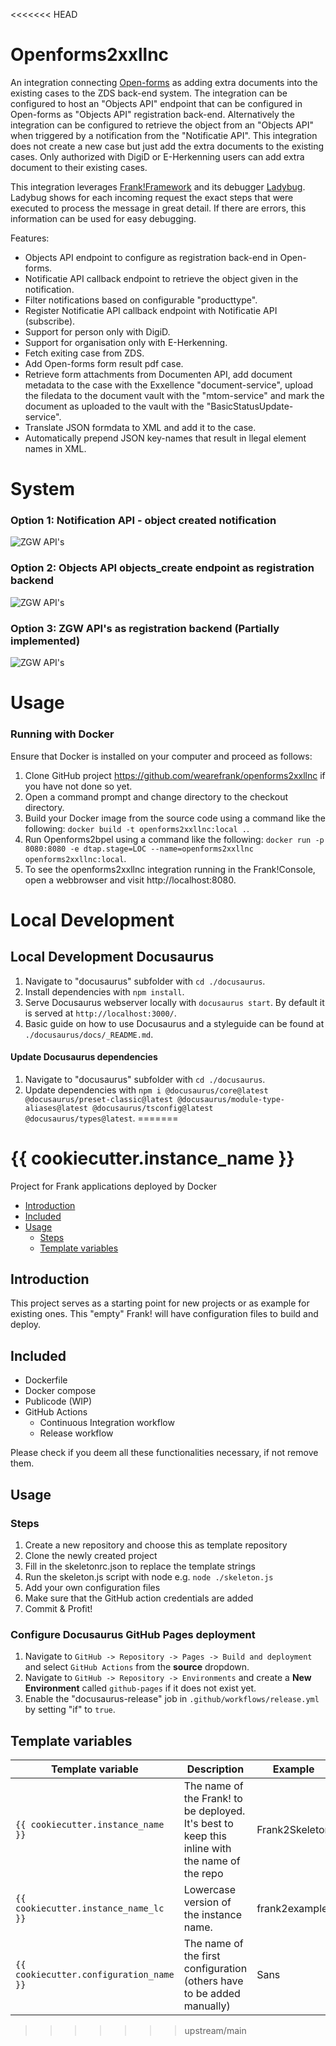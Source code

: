 <<<<<<< HEAD
# Openforms2xxllnc

An integration connecting [Open-forms](https://github.com/open-formulieren/open-forms) as adding extra documents into the existing cases to the ZDS back-end system. The integration can be configured to host an "Objects API" endpoint that can be configured in Open-forms as "Objects API" registration back-end. Alternatively the integration can be configured to retrieve the object from an "Objects API" when triggered by a notification from the "Notificatie API". This integration does not create a new case but just add the extra documents to the existing cases. Only authorized with DigiD or E-Herkenning users can add extra document to their existing cases.

This integration leverages [Frank!Framework](https://github.com/frankframework/frankframework) and its debugger [Ladybug](https://github.com/wearefrank/ladybug). Ladybug shows for each incoming request the exact steps that were executed to process the message in great detail. If there are errors, this information can be used for easy debugging.

Features:
- Objects API endpoint to configure as registration back-end in Open-forms.
- Notificatie API callback endpoint to retrieve the object given in the notification.
- Filter notifications based on configurable "producttype".
- Register Notificatie API callback endpoint with Notificatie API (subscribe).
- Support for person only with DigiD.
- Support for organisation only with E-Herkenning.
- Fetch exiting case from ZDS.
- Add Open-forms form result pdf case.
- Retrieve form attachments from Documenten API, add document metadata to the case with the Exxellence "document-service", upload the filedata to the document vault with the "mtom-service" and mark the document as uploaded to the vault with the "BasicStatusUpdate-service".
- Translate JSON formdata to XML and add it to the case.
- Automatically prepend JSON key-names that result in llegal element names in XML.

# System
### Option 1: Notification API - object created notification
![ZGW API's](./docs/openforms2bpel-system-notification-api.drawio.svg)
### Option 2: Objects API objects_create endpoint as registration backend
![ZGW API's](./docs/openforms2bpel-system-objects-api.drawio.svg)
### Option 3: ZGW API's as registration backend (Partially implemented)
![ZGW API's](./docs/openforms2bpel-system-zgw-apis.drawio.svg)

# Usage

### Running with Docker
Ensure that Docker is installed on your computer and proceed as follows:

1. Clone GitHub project https://github.com/wearefrank/openforms2xxllnc if you have not done so yet.
2. Open a command prompt and change directory to the checkout directory.
3. Build your Docker image from the source code using a command like the following: `docker build -t openforms2xxllnc:local .`.
4. Run Openforms2bpel using a command like the following: `docker run -p 8080:8080 -e dtap.stage=LOC --name=openforms2xxllnc openforms2xxllnc:local`.
5. To see the openforms2xxllnc integration running in the Frank!Console, open a webbrowser and visit http://localhost:8080.

# Local Development

## Local Development Docusaurus
1. Navigate to "docusaurus" subfolder with `cd ./docusaurus`.
2. Install dependencies with `npm install`.
3. Serve Docusaurus webserver locally with `docusaurus start`. By default it is served at `http://localhost:3000/`.
4. Basic guide on how to use Docusaurus and a styleguide can be found at `./docusaurus/docs/_README.md`.

#### Update Docusaurus dependencies
1. Navigate to "docusaurus" subfolder with `cd ./docusaurus`.
2. Update dependencies with `npm i @docusaurus/core@latest @docusaurus/preset-classic@latest @docusaurus/module-type-aliases@latest @docusaurus/tsconfig@latest @docusaurus/types@latest`.
=======
# {{ cookiecutter.instance_name }}

Project for Frank applications deployed by Docker

<!-- TOC -->
* [Introduction](#introduction)
* [Included](#included)
* [Usage](#usage)
  * [Steps](#steps)
  * [Template variables](#template-variables)
<!-- TOC -->

## Introduction
This project serves as a starting point for new projects or as example for existing ones.
This "empty" Frank! will have configuration files to build and deploy.
 
## Included
* Dockerfile
* Docker compose
* Publicode (WIP)
* GitHub Actions
  * Continuous Integration workflow
  * Release workflow

Please check if you deem all these functionalities necessary, if not remove them.

## Usage

### Steps

1. Create a new repository and choose this as template repository
2. Clone the newly created project
3. Fill in the skeletonrc.json to replace the template strings
4. Run the skeleton.js script with node e.g. `node ./skeleton.js`
5. Add your own configuration files
6. Make sure that the GitHub action credentials are added
7. Commit & Profit!

### Configure Docusaurus GitHub Pages deployment
1. Navigate to `GitHub -> Repository -> Pages -> Build and deployment` and select `GitHub Actions` from the **source** dropdown.
2. Navigate to `GitHub -> Repository -> Environments` and create a **New Environment** called `github-pages` if it does not exist yet.
3. Enable the "docusaurus-release" job in `.github/workflows/release.yml` by setting "if" to `true`.

## Template variables

| Template variable             | Description                                                                                    | Example        |
|-------------------------------|------------------------------------------------------------------------------------------------|----------------|
| `{{ cookiecutter.instance_name }}`            | The name of the Frank! to be deployed. It's best to keep this inline with the name of the repo | Frank2Skeleton |
| `{{ cookiecutter.instance_name_lc }}`         | Lowercase version of the instance name.                                                        | frank2example  |
| `{{ cookiecutter.configuration_name }}`       | The name of the first configuration (others have to be added manually)                         | Sans           |
>>>>>>> upstream/main
